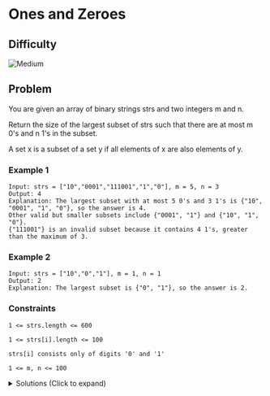 # Ones and Zeroes

## Difficulty

![Medium](https://img.shields.io/badge/medium-ef6c00?style=for-the-badge&logoColor=white)

## Problem

You are given an array of binary strings strs and two integers m and n.

Return the size of the largest subset of strs such that there are at most m 0's and n 1's in the subset.

A set x is a subset of a set y if all elements of x are also elements of y.

### Example 1

```
Input: strs = ["10","0001","111001","1","0"], m = 5, n = 3
Output: 4
Explanation: The largest subset with at most 5 0's and 3 1's is {"10", "0001", "1", "0"}, so the answer is 4.
Other valid but smaller subsets include {"0001", "1"} and {"10", "1", "0"}.
{"111001"} is an invalid subset because it contains 4 1's, greater than the maximum of 3.
```

### Example 2

```
Input: strs = ["10","0","1"], m = 1, n = 1
Output: 2
Explanation: The largest subset is {"0", "1"}, so the answer is 2.
```

### Constraints

`1 <= strs.length <= 600`

`1 <= strs[i].length <= 100`

`strs[i] consists only of digits '0' and '1'`

`1 <= m, n <= 100`

<details>
  <summary>Solutions (Click to expand)</summary>

### Explanation

#### Solution

##### Intuition

A navie solution would be to try all possible subsets of numbers using a greedy strategy and finding the first one that satisfies the most the number of `0`s and `1`s needed. This would require a runtime of at most `2^N`. Using this strategy we have to recalculate the number of `0`s and `1`s for every subset. If we can instead memoize the calculations we we did for previous subsets, we can find the best one with less overall calculations.

##### Implementation

We can use top down dynamic programming grid `dp` where `dp[m][n]` is the most number of strings we can have in a subset where there are `m` zeros and `n` ones.

For every string we will calculate the number of `zeros` and `ones`. If we were to add the string to an existing subset the total number of zeros would increase by `zeros` and the number of ones would increase by `ones`. This means that the most number strings in the subset that includes the current string would be `dp[i - zeros][j - ones] + 1` where `dp[i - zeros][j - ones]` is the max length subset we can have where the current string is not included.

Time: `O(N * M * L)` Where `N` and `M` are the `n` and `m` and `L` is the average length of the strings in `strs`

Space: `O(N * M)`

- [JavaScript](./ones-and-zeroes.js)
- [TypeScript](./ones-and-zeroes.ts)
- [Java](./ones-and-zeroes.java)
- [Go](./ones-and-zeroes.go)

</details>
